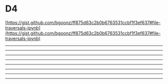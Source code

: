 # D4

[https://gist.github.com/bgoonz/ff875d63c2b0b6763531ccbf1f3ef637#file-traversals-ipynb](https://gist.github.com/bgoonz/ff875d63c2b0b6763531ccbf1f3ef637#file-traversals-ipynb)

---

---

---

---

---

---

---

---
